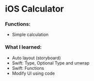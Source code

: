# iOS Calculator
### Functions:
+ Simple calculation

### What I learned:
+ Auto layout (storyboard)
+ Swift: Type, Optional Type and unwrap
+ Swift: Functions
+ Modify UI using code
